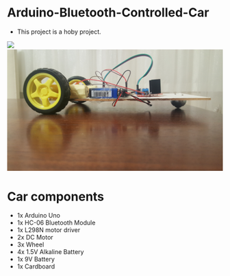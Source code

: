 # Arduino-Bluetooth-Controlled-Car

* This project is a hoby project.

<img src="Images/Car1.jpg" width="800">
<img src="Images/Car2.jpg" width="800">

# Car components
* 1x Arduino Uno
* 1x HC-06 Bluetooth Module
* 1x L298N motor driver
* 2x DC Motor
* 3x Wheel
* 4x 1.5V Alkaline Battery
* 1x 9V Battery
* 1x Cardboard
